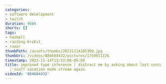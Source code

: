 ```yaml
---
categories:
- software development
- twitch
duration: 9884
shorts: []
tags:
- haskell
- raiding-KriKit_
- rumor
thumbPath: /assets/thumbs/20231114185300.jpg
thumbUri: /videos/884604432/pictures/1754011226
timestamp: 2023-11-14T13:53:00-05:00
title: improved type inference | distract me by asking about lost contact world-building
  | scuff vacation mode stream again
videoId: '884604432'
---
```

